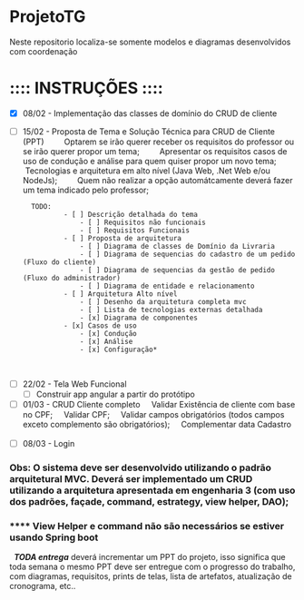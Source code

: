 # ProjetoTG
Neste repositorio localiza-se somente modelos e diagramas desenvolvidos com coordenação

# :::: INSTRUÇÕES ::::

- [x] 08/02 - Implementação das classes de domínio do CRUD de cliente
 
- [ ] 15/02 - Proposta de Tema e Solução Técnica para CRUD de Cliente (PPT)
        Optarem se irão querer receber os requisitos do professor ou se irão querer propor um tema;
        Apresentar os requisitos casos de uso de condução e análise para quem quiser propor um novo tema;
        Tecnologias e arquitetura em alto nível (Java Web, .Net Web e/ou NodeJs);
        Quem não realizar a opção automátcamente deverá fazer um tema indicado pelo professor;
	
		TODO:
                - [ ] Descrição detalhada do tema
                    - [ ] Requisitos não funcionais
                    - [ ] Requisitos Funcionais
                - [ ] Proposta de arquitetura
                    - [ ] Diagrama de classes de Domínio da Livraria
                    - [ ] Diagrama de sequencias do cadastro de um pedido (Fluxo do cliente)
                    - [ ] Diagrama de sequencias da gestão de pedido (Fluxo do administrador)
                    - [ ] Diagrama de entidade e relacionamento
                - [ ] Arquitetura Alto nível
                    - [ ] Desenho da arquitetura completa mvc
                    - [ ] Lista de tecnologias externas detalhada
                    - [x] Diagrama de componentes
                - [x] Casos de uso
                    - [x] Condução
                    - [x] Análise
                    - [x] Configuração*
 
- [ ] 22/02 - Tela Web Funcional
    - [ ] Construir app angular a partir do protótipo
 
- [ ] 01/03 - CRUD Cliente completo
    Validar Existência de cliente com base no CPF;
    Validar CPF;
    Validar campos obrigatórios (todos campos exceto complemento são obrigatórios);
    Complementar data Cadastro
 
- [ ] 08/03 - Login
 
### Obs: O sistema deve ser desenvolvido utilizando o padrão arquitetural MVC. Deverá ser implementado um CRUD utilizando a arquitetura apresentada em engenharia 3 (com uso dos padrões, façade, command, estrategy, view helper, DAO);

### **** View Helper e command não são necessários se estiver usando Spring boot
 
***TODA entrega*** deverá incrementar um PPT do projeto, isso significa que toda semana o mesmo PPT deve ser entregue com o progresso do trabalho, com diagramas, requisitos, prints de telas, lista de artefatos, atualização de cronograma, etc..

